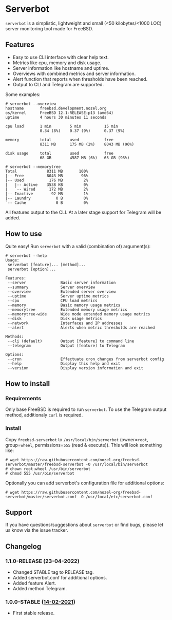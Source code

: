 # Serverbot
`serverbot` is a simplistic, lightweight and small (<50 kilobytes/<1000 LOC) server monitoring tool made for FreeBSD.

## Features
* Easy to use CLI interface with clear help text.
* Metrics like cpu, memory and disk usage.
* Server information like hostname and uptime.
* Overviews with combined metrics and server information.
* Alert function that reports when thresholds have been reached.
* Output to CLI and Telegram are supported.

Some examples:
```
# serverbot --overview
hostname       freebsd.development.nozel.org
os/kernel      FreeBSD 12.1-RELEASE-p13 (amd64)
uptime         4 hours 30 minutes 11 seconds

cpu load       1 min        5 min          15 min
               0.34 (8%)    0.37 (9%)      0.37 (9%)

memory         total        used           free
               8311 MB      175 MB (2%)    8043 MB (96%)

disk usage     total        used           free
               68 GB        4587 MB (6%)   63 GB (93%)

```
```
# serverbot --memorytree
Total             8311 MB       100%
|-- Free          8043 MB        96%
|-- Used           176 MB         2%
|   |-- Active    3538 KB         0%
|   `-- Wired      172 MB         2%
|-- Inactive        92 MB         1%
|-- Laundry           0 B         0%
`-- Cache             0 B         0%
```

All features output to the CLI. At a later stage support for Telegram will be added.

## How to use
Quite easy! Run `serverbot` with a valid (combination of) argument(s):
```
# serverbot --help
Usage:
 serverbot [feature]... [method]...
 serverbot [option]...

Features:
 --server               Basic server information
 --summary              Server overview
 --overview             Extended server overview
 --uptime               Server uptime metrics
 --cpu                  CPU load metrics
 --memory               Basic memory usage metrics
 --memorytree           Extended memory usage metrics
 --memorytree-wide      Wide mode extended memory usage metrics
 --disk                 Disk usage metrics
 --network              Interfaces and IP addresses
 --alert                Alerts when metric thresholds are reached

Methods:
 --cli (default)        Output [feature] to command line
 --telegram             Output [feature] to Telegram

Options:
 --cron                 Effectuate cron changes from serverbot config
 --help                 Display this help and exit
 --version              Display version information and exit
```

## How to install
### Requirements
Only base FreeBSD is required to run `serverbot`. To use the Telegram output method, additionaly `curl` is required.

### Install
Copy `freebsd-serverbot` to `/usr/local/bin/serverbot` (owner=`root`, group=`wheel`, permissions=`555` (read & execute)). This will look something like:
```
# wget https://raw.githubusercontent.com/nozel-org/freebsd-serverbot/master/freebsd-serverbot -O /usr/local/bin/serverbot
# chown root:wheel /usr/bin/serverbot
# chmod 555 /usr/bin/serverbot
```
Optionally you can add serverbot's configuration file for additional options:
```
# wget https://raw.githubusercontent.com/nozel-org/freebsd-serverbot/master/serverbot.conf -O /usr/local/etc/serverbot.conf
```

## Support
If you have questions/suggestions about `serverbot` or find bugs, please let us know via the issue tracker.

## Changelog
### 1.1.0-RELEASE (23-04-2022)
- Changed STABLE tag to RELEASE tag.
- Added serverbot.conf for additional options.
- Added feature Alert.
- Added method Telegram.

### 1.0.0-STABLE ([14-02-2021](https://github.com/nozel-org/freebsd-serverbot/commit/066fc9525af8daa444ba45648c61a5a450609002))
- First stable release.